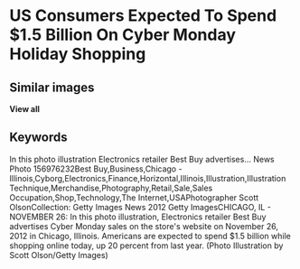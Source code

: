 # US Consumers Expected To Spend $1.5 Billion On Cyber Monday Holiday Shopping

## Similar images

**View all**

## Keywords

In this photo illustration Electronics retailer Best Buy advertises... News Photo 156976232Best Buy,Business,Chicago - Illinois,Cyborg,Electronics,Finance,Horizontal,Illinois,Illustration,Illustration Technique,Merchandise,Photography,Retail,Sale,Sales Occupation,Shop,Technology,The Internet,USAPhotographer Scott OlsonCollection: Getty Images News 2012 Getty ImagesCHICAGO, IL - NOVEMBER 26: In this photo illustration, Electronics retailer Best Buy advertises Cyber Monday sales on the store's website on November 26, 2012 in Chicago, Illinois. Americans are expected to spend $1.5 billion while shopping online today, up 20 percent from last year. (Photo Illustration by Scott Olson/Getty Images)